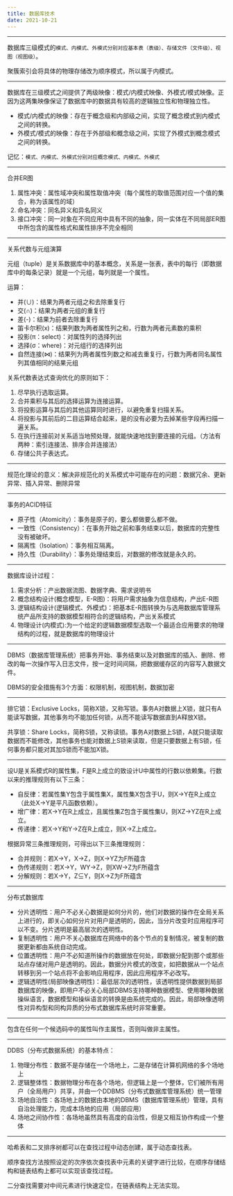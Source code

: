 ```yaml
---
title: 数据库技术
date: 2021-10-21
---
```


---
数据库三级模式的`模式、内模式、外模式分别对应基本表（表级）、存储文件（文件级）、视图（视图级）`。

聚簇索引会将具体的物理存储改为顺序模式，所以属于内模式。

---
数据库在三级模式之间提供了两级映像：模式/内模式映像、外模式/模式映像。正因为这两集映像保证了数据库中的数据具有较高的逻辑独立性和物理独立性。

- 模式/内模式的映像：存在于概念级和内部级之间，实现了概念模式到内模式之间的转换。
- 外模式/模式的映像：存在于外部级和概念级之间，实现了外模式到概念模式之间的转换。

记忆：`模式、内模式、外模式分别对应概念模式、内模式、外模式`

---
合并ER图

1. 属性冲突：属性域冲突和属性取值冲突（每个属性的取值范围对应一个值的集合，称为该属性的域）
2. 命名冲突：同名异义和异名同义
3. 接口冲突：同一对象在不同应用中具有不同的抽象，同一实体在不同局部ER图中所包含的属性格式和属性排序不完全相同

---
关系代数与元组演算

元组（tuple）是关系数据库中的基本概念，关系是一张表，表中的每行（即数据库中的每条记录）就是一个元组，每列就是一个属性。

运算：

- 并(∪)：结果为两者元组之和去除重复行
- 交(∩)：结果为两者元组的重复行
- 差(-)：结果为前者去除重复行
- 笛卡尔积(x)：结果列数为两者属性列之和，行数为两者元素数的乘积
- 投影(π：select)：对属性列的选择列出
- 选择(σ：where)：对元组行的选择列出
- 自然连接(⋈)：结果列为两者属性列数之和减去重复行，行数为两者同名属性列其值相同的结果元组

关系代数表达式查询优化的原则如下：

1. 尽早执行选取运算。
2. 合并乘积与其后的选择运算为连接运算。
3. 将投影运算与其后的其他运算同时进行，以避免重复扫描关系。
4. 将投影与其前后的二目运算结合起来，是的没有必要为去掉某些字段再扫描一遍关系。
5. 在执行连接前对关系适当地预处理，就能快速地找到要连接的元组。（方法有两种：索引连接法、排序合并连接法）
6. 存储公共子表达式。

---
规范化理论的意义：解决非规范化的关系模式中可能存在的问题：数据冗余、更新异常、插入异常、删除异常

---
事务的ACID特征

- 原子性（Atomicity）：事务是原子的，要么都做要么都不做。
- 一致性（Consistency）：在事务开始之前和事务结束以后，数据库的完整性没有被破坏。
- 隔离性（Isolation）：事务相互隔离。
- 持久性（Durability）：事务处理结束后，对数据的修改就是永久的。

---
数据库设计过程：

1. 需求分析：产出数据流图、数据字典、需求说明书
2. 概念结构设计(概念模型，E-R图)：将用户需求抽象为信息结构，产出E-R图
3. 逻辑结构设计(逻辑模式、外模式)：把基本E-R图转换为与选用数据库管理系统产品所支持的数据模型相符合的逻辑结构，产出关系模式
4. 物理设计(内模式):为一个给定的逻辑数据模型选取一个最适合应用要求的物理结构的过程，就是数据库的物理设计

---
DBMS（数据库管理系统）把事务开始、事务结束以及对数据库的插入、删除、修改的每一次操作写入日志文件，按一定时间间隔，把数据缓存区的内容写入数据文件。

DBMS的安全措施有3个方面：权限机制，视图机制，数据加密

---
排它锁：Exclusive Locks，简称X锁，又称写锁。事务A对数据上X锁，就只有A能读写数据，其他事务均不能加任何锁，从而不能读写数据直到A释放X锁。

共享锁：Share Locks，简称S锁，又称读锁。事务A对数据上S锁，A就只能读取数据而不能修改，其他事务也能对数据上S锁来读取，但是只要数据上有S锁，任何事务都只能对其加S锁而不能加X锁。

---
设U是关系模式R的属性集，F是R上成立的致设计U中属性的行数以依赖集。行数以来的推理规则有以下三条：

- 自反律：若属性集Y包含于属性集X，属性集X包含于U，则X→Y在R上成立（此处X→Y是平凡函数依赖）。
- 增广律：若X→Y在R上成立，且属性集Z包含于属性集U，则XZ→YZ在R上成立。
- 传递律：若X→Y和Y→Z在R上成立，则X→Z上成立。

根据异常三条推理规则，可得出以下三条推理规则：

- 合并规则：若X→Y，X→Z，则X→YZ为F所蕴含
- 伪传递规则：若X→Y，WY→Z，则XW→Z为F所蕴含
- 分解规则：若X→Y，Z⊆Y，则X→Z为F所蕴含

---
分布式数据库

- 分片透明性：用户不必关心数据是如何分片的，他们对数据的操作在全局关系上进行的，即关心如何分片对用户是透明的，因此，当分片改变时应用程序可以不变。分片透明是最高层次的透明性。
- 复制透明性：用户不关心数据库在网络中的各个节点的复制情况，被复制的数据更新都由系统自动完成。
- 位置透明性：用户不必知道所操作的数据放在何处，即数据分配到那个或那些站点存储对用户是透明的。因此，数据分片模式的改变，如把数据从一个站点转移到另一个站点将不会影响应用程序，因此应用程序不必改写。
- 逻辑透明性(局部映像透明性)：最低层次的透明性，该透明性提供数据到局部数据库的映像，即用户不必关心局部DBMS支持哪种数据模型、使用哪种数据操纵语言，数据模型和操纵语言的转换是由系统完成的。因此，局部映像透明性对异构型和同构异质的分布式数据库系统时非常重要。

---
包含在任何一个候选码中的属性叫作主属性，否则叫做非主属性。

---
DDBS（分布式数据系统）的基本特点：

1. 物理分布性：数据不是存储在一个场地上，二是存储在计算机网络的多个场地上
2. 逻辑整体性：数据物理分布在各个场地，但逻辑上是一个整体，它们被所有用户（全局用户）共享，并由一个DDBMS（分布式数据库管理系统）统一管理
3. 场地自治性：各场地上的数据由本地的DBMS（数据库管理系统）管理，具有自治处理能力，完成本场地的应用（局部应用）
4. 场地之间协作性：各场地虽然具有高度的自治性，但是又相互协作构成一个整体

---
哈希表和二叉排序树都可以在查找过程中动态创建，属于动态查找表。

顺序查找方法按照设定的次序依次查找表中元素的关键字进行比较，在顺序存储结构和链表结构上都可以实现该查找过程。

二分查找需要对中间元素进行快速定位，在链表结构上无法实现。
